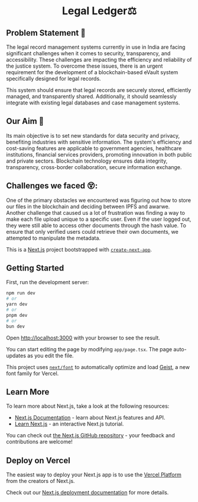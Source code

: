 <div><h1 align="center">Legal Ledger⚖️</h1> </div>


## Problem Statement 📝

The legal record management systems currently in use in India are facing significant challenges when it comes to security, transparency, and accessibility. These challenges are impacting the efficiency and reliability of the justice system. To overcome these issues, there is an urgent requirement for the development of a blockchain-based eVault system specifically designed for legal records.

This system should ensure that legal records are securely stored, efficiently managed, and transparently shared. Additionally, it should seamlessly integrate with existing legal databases and case management systems.

## Our Aim 🎯

Its main objective is to set new standards for data security and privacy, benefiting industries with sensitive information. The system's efficiency and cost-saving features are applicable to government agencies, healthcare institutions, financial services providers, promoting innovation in both public and private sectors. Blockchain technology ensures data integrity, transparency, cross-border collaboration, secure information exchange.

## Challenges we faced 😵:
One of the primary obstacles we encountered was figuring out how to store our files in the blockchain and deciding between IPFS and awarwe. 
<br>
Another challenge that caused us a lot of frustration was finding a way to make each file upload unique to a specific user. 
Even if the user logged out, they were still able to access other documents through the hash value. To ensure that only verified users could retrieve their own documents, we attempted to manipulate the metadata.

This is a [Next.js](https://nextjs.org) project bootstrapped with [`create-next-app`](https://nextjs.org/docs/app/api-reference/cli/create-next-app).

## Getting Started

First, run the development server:

```bash
npm run dev
# or
yarn dev
# or
pnpm dev
# or
bun dev
```

Open [http://localhost:3000](http://localhost:3000) with your browser to see the result.

You can start editing the page by modifying `app/page.tsx`. The page auto-updates as you edit the file.

This project uses [`next/font`](https://nextjs.org/docs/app/building-your-application/optimizing/fonts) to automatically optimize and load [Geist](https://vercel.com/font), a new font family for Vercel.

## Learn More

To learn more about Next.js, take a look at the following resources:

- [Next.js Documentation](https://nextjs.org/docs) - learn about Next.js features and API.
- [Learn Next.js](https://nextjs.org/learn) - an interactive Next.js tutorial.

You can check out [the Next.js GitHub repository](https://github.com/vercel/next.js) - your feedback and contributions are welcome!

## Deploy on Vercel

The easiest way to deploy your Next.js app is to use the [Vercel Platform](https://vercel.com/new?utm_medium=default-template&filter=next.js&utm_source=create-next-app&utm_campaign=create-next-app-readme) from the creators of Next.js.

Check out our [Next.js deployment documentation](https://nextjs.org/docs/app/building-your-application/deploying) for more details.
